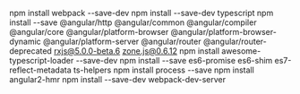 npm install webpack --save-dev
npm install --save-dev typescript
npm install --save @angular/http @angular/common @angular/compiler @angular/core @angular/platform-browser @angular/platform-browser-dynamic @angular/platform-server @angular/router @angular/router-deprecated rxjs@5.0.0-beta.6 zone.js@0.6.12
npm install awesome-typescript-loader --save-dev
npm install --save es6-promise es6-shim es7-reflect-metadata ts-helpers
npm install process --save
npm install angular2-hmr
npm install --save-dev webpack-dev-server
